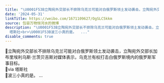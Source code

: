 ```yaml
---
title: "\U0001F53B立陶宛外交部长不排除乌克兰可能对白俄罗斯领土发动袭击，立陶宛外交部长加布里埃利乌斯·兰茨贝吉斯对媒体表示，乌克兰有权打击白俄罗斯境内的俄罗斯军事目..."
date: '2024-05-31'
linkTitle: https://weibo.com/1671109627/OgSLC5kkm
source: 包容万物恒河水的微博
description: "\U0001F53B立陶宛外交部长不排除乌克兰可能对白俄罗斯领土发动袭击，立陶宛外交部长加布里埃利乌斯·兰茨贝吉斯对媒体表示，乌克兰有权打击白俄罗斯境内的俄罗斯军事目标。<br>\U0001F53Bvia
  塔斯社<br>\U0001F53B波三小真的是。  ..."
disable_comments: true
---
```

🔻立陶宛外交部长不排除乌克兰可能对白俄罗斯领土发动袭击，立陶宛外交部长加布里埃利乌斯·兰茨贝吉斯对媒体表示，乌克兰有权打击白俄罗斯境内的俄罗斯军事目标。<br>🔻via 塔斯社<br>🔻波三小真的是。  ...